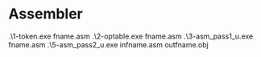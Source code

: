 # Assembler
.\1-token.exe fname.asm
.\2-optable.exe fname.asm
.\3-asm_pass1_u.exe fname.asm
.\5-asm_pass2_u.exe infname.asm outfname.obj
